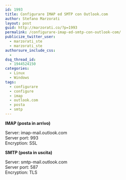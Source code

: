 ```yaml
---
id: 1993
title: Configurare IMAP ed SMTP con Outlook.com
author: Stefano Marzorati
layout: post
guid: http://marzorati.co/?p=1993
permalink: /configurare-imap-ed-smtp-con-outlook-com/
publicize_twitter_user:
  - marzorati_ste
  - marzorati_ste
authorsure_include_css:
  - 
dsq_thread_id:
  - 1944524150
categories:
  - Linux
  - Windows
tags:
  - configurare
  - configure
  - imap
  - outlook.com
  - posta
  - smtp
---
```

**IMAP (posta in arrivo)**

Server: imap-mail.outlook.com  
Server port: 993  
Encryption: SSL

**SMTP (posta in uscita)**

Server: smtp-mail.outlook.com  
Server port: 587  
Encryption: TLS